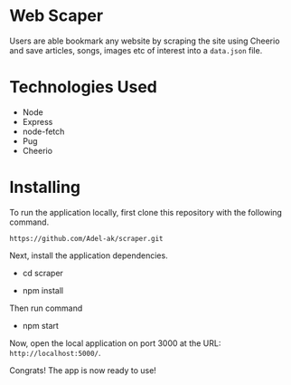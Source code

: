 # Web Scaper
Users are able bookmark any website by scraping the site using Cheerio and save articles, songs, images etc of interest into a `data.json` file.

# Technologies Used

* Node
* Express
* node-fetch
* Pug
* Cheerio

# Installing

To run the application locally, first clone this repository with the following command.

`https://github.com/Adel-ak/scraper.git`

Next, install the application dependencies.

- cd scraper

+ npm install


Then run command

* npm start

Now, open the local application on port 3000 at the URL: `http://localhost:5000/`.

Congrats! The app is now ready to use!